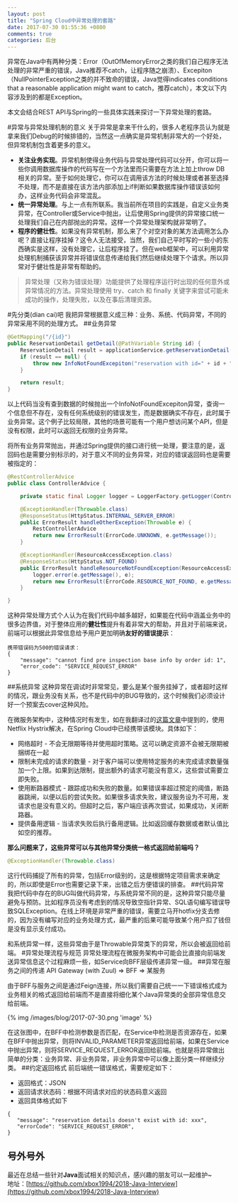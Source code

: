 ```yaml
---
layout: post
title: "Spring Cloud中异常处理的套路"
date: 2017-07-30 01:55:36 +0800
comments: true
categories: 后台
---
```

异常在Java中有两种分类：Error（OutOfMemoryError之类的我们自己程序无法处理的非常严重的错误，Java推荐不catch，让程序随之崩溃）、Excepiton（NullPointerException之类的并不致命的错误，Java觉得indicates conditions that a reasonable application might want to catch，推荐catch），本文以下内容涉及到的都是Exception。

本文会结合REST API与Spring的一些具体实践来探讨一下异常处理的套路。
<!--more-->
#异常与异常处理机制的意义
关于异常是拿来干什么的，很多人老程序员认为就是拿来我们Debug的时候排错的，当然这一点确实是异常机制非常大的一个好处，但异常机制包含着更多的意义。

* **关注业务实现**。异常机制使得业务代码与异常处理代码可以分开，你可以将一些你调用数据库操作的代码写在一个方法里而只需要在方法上加上throw DB相关的异常。至于如何处理它，你可以在调用该方法的时候处理或者甚至选择不处理，而不是直接在该方法内部添加上if判断如果数据库操作错误该如何办，这样业务代码会非常混乱。
* **统一异常处理**。与上一点有所联系。我当前所在项目的实践是，自定义业务类异常，在Controller或Service中抛出，让后使用Spring提供的异常接口统一处理我们自己在内部抛出的异常。这样一个异常处理架构就非常明了。
* **程序的健壮性**。如果没有异常机制，那么来了个对空对象的某方法调用怎么办呢？直接让程序挂掉？这令人无法接受，当然，我们自己平时写的一些小的东西确实是这样，没有处理它，让后程序挂了。但在web框架中，可以利用异常处理机制捕获该异常并将错误信息传递给我们然后继续处理下个请求。所以异常对于健壮性是非常有帮助的。

> 异常处理（又称为错误处理）功能提供了处理程序运行时出现的任何意外或异常情况的方法。异常处理使用 try、catch 和 finally 关键字来尝试可能未成功的操作，处理失败，以及在事后清理资源。

#先分类(dian cai)吧
我把异常根据意义成三种：业务、系统、代码异常，不同的异常采用不同的处理方式。
##业务异常
```java
@GetMapping("/{id}")
public ReservationDetail getDetail(@PathVariable String id) {
    ReservationDetail result = applicationService.getReservationDetail(id);
    if (result == null) {
        throw new InfoNotFoundExcepiton("reservation with id=" + id + " is not exist");
    }

    return result;
}
```
以上代码当没有查到数据的时候抛出一个InfoNotFoundExcepiton异常，查询一个信息但不存在，没有任何系统级别的错误发生，而是数据确实不存在，此时属于业务异常。这个例子比较局限，其他的场景可能有一个用户想访问某个API，但是没有权限，此时可以返回无权限的业务异常。

将所有业务异常抛出，并通过Spring提供的接口进行统一处理，要注意的是，返回码也是需要分别标示的，对于意义不同的业务异常，对应的错误返回码也是需要被指定的：

```java
@RestControllerAdvice
public class ControllerAdvice {

    private static final Logger logger = LoggerFactory.getLogger(ControllerAdvice.class);

    @ExceptionHandler(Throwable.class)
    @ResponseStatus(HttpStatus.INTERNAL_SERVER_ERROR)
    public ErrorResult handleOtherException(Throwable e) {
        RestControllerAdvice
        return new ErrorResult(ErrorCode.UNKNOWN, e.getMessage());
    }

    @ExceptionHandler(ResourceAccessException.class)
    @ResponseStatus(HttpStatus.NOT_FOUND)
    public ErrorResult handleResourceNotFoundException(ResourceAccessException e) {
        logger.error(e.getMessage(), e);
        return new ErrorResult(ErrorCode.RESOURCE_NOT_FOUND, e.getMessage());
    }

}

```
这种异常处理方式个人认为在我们代码中越多越好，如果能在代码中涵盖业务中的很多边界值，对于整体应用的**健壮性**提升有着非常大的帮助，并且对于前端来说，前端可以根据此异常信息给予用户更加明确**友好的错误提示**：

```
携带错误码为500的错误请求：
{
    "message": "cannot find pre inspection base info by order id: 1",
    "error_code": "SERVICE_REQUEST_ERROR"
}
```

##系统异常
这种异常在调试时非常常见，要么是某个服务挂掉了，或者超时这样的情况，跟业务没有关系，也不是代码中的BUG导致的，这个时候我们必须设计好一个预案去cover这种风险。

在微服务架构中，这种情况时有发生，如在我翻译过的[这篇文章](http://www.wangtianyi.top/blog/2017/05/05/gou-jian-wei-fu-wu-wei-fu-wu-jia-gou-zhong-de-jin-cheng-jian-tong-xin/)中提到的，使用Netflix Hystrix解决，在Spring Cloud中已经携带该模块。具体如下：

* 网络超时 - 不会无限期等待并使用超时策略。这可以确定资源不会被无限期被捆绑在一起
* 限制未完成的请求的数量 - 对于客户端可以使用特定服务的未完成请求数量强加一个上限。如果到达限制，提出额外的请求可能没有意义，这些尝试需要立即失败。
* 使用断路器模式 - 跟踪成功和失败的数量。如果错误率超过预定的阈值，断路器跳闸，以便以后的尝试失败。如果很多请求失败，建议服务设为不可用，发请求也是没有意义的。但超时之后，客户端应该再次尝试，如果成功，关闭断路器。
* 提供备用逻辑 - 当请求失败后执行备用逻辑。比如返回缓存数据或者默认值比如空的推荐。

**那么问题来了，这些异常可以与其他异常分类统一格式返回给前端吗？**

```java
@ExceptionHandler(Throwable.class)
```
这行代码捕捉了所有的异常，包括Error级别的，这是根据特定项目需求来确定的，所以即使是Error也需要记录下来，出错之后方便错误的排查。
##代码异常
我把代码中存在的BUG叫做代码异常，与系统异常不同的是，这种异常只能尽量避免与预防。比如程序员没有考虑到的情况导致空指针异常、SQL语句编写错误导致SQLException。在线上环境是非常严重的错误，需要立马开hotfix分支去修的，因为没有编写对应的业务处理方式，最严重的后果可能导致某个用户扣了钱但是没有显示支付成功。

和系统异常一样，这些异常由于是Throwable异常类下的异常，所以会被返回给前端。
#异常处理流程与规范
异常处理流程在微服务架构中可能会比直接向前端发送异常信息这个过程麻烦一些，如Service向BFF层级传递异常一级。
##异常在服务之间的传递
API Gateway (with Zuul) => BFF => 某服务

由于BFF与服务之间是通过Feign连接，所以我们需要自己统一一下错误格式成为业务相关的格式返回给前端而不是直接将细化某个Java异常类的全部异常信息交给前端。

{% img /images/blog/2017-07-30.png 'image' %}

在这张图中，在BFF中检测参数是否匹配，在Service中检测是否资源存在，如果在BFF中抛出异常，则将INVALID_PARAMETER异常返回给前端，如果在Service中抛出异常，则将SERVICE_REQUEST_ERROR返回给前端。也就是将异常做出简单的分类：业务异常、非业务异常，非业务异常中可以像上面分类一样继续分类。
##约定返回格式
前后端统一错误格式，需要规定如下：

* 返回格式：JSON
* 返回请求状态码：根据不同请求对应的状态码意义返回
* 返回具体格式如下

```
{
   "message": "reservation details doesn't exist with id: xxx",
   "errorCode": "SERVICE_REQUEST_ERROR",
}
```

## 号外号外
最近在总结一些针对**Java**面试相关的知识点，感兴趣的朋友可以一起维护~  
地址：[https://github.com/xbox1994/2018-Java-Interview](https://github.com/xbox1994/2018-Java-Interview)
